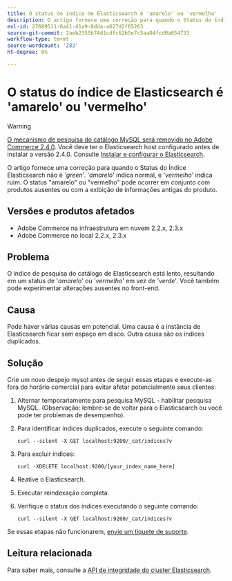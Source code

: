```yaml
---
title: O status do índice de Elasticsearch é 'amarelo' ou 'vermelho'
description: O artigo fornece uma correção para quando o Status do índice de Elasticsearch não é '*verde*'. '*amarelo*' indica normal e '*vermelho*' indica ruim. O status "amarelo" ou "vermelho" pode ocorrer em conjunto com produtos ausentes ou com a exibição de informações antigas do produto.
exl-id: 27689511-6a41-41a9-8dda-a627d2f65263
source-git-commit: 2aeb2355b74d1cdfc62b5e7c5aa04fcd0a654733
workflow-type: tm+mt
source-wordcount: '283'
ht-degree: 0%

---
```


# O status do índice de Elasticsearch é &#39;amarelo&#39; ou &#39;vermelho&#39;

>[!WARNING]
>
> [O mecanismo de pesquisa do catálogo MySQL será removido no Adobe Commerce 2.4.0](/help/announcements/adobe-commerce-announcements/mysql-catalog-search-engine-will-be-removed-in-magento-2-4-0.md). Você deve ter o Elasticsearch host configurado antes de instalar a versão 2.4.0. Consulte [Instalar e configurar o Elasticsearch](https://experienceleague.adobe.com/pt-br/docs/commerce-operations/configuration-guide/search/overview-search).

O artigo fornece uma correção para quando o Status do Índice Elasticsearch não é &#39;*green*&#39;. &#39;*amarelo*&#39; indica normal, e &#39;*vermelho*&#39; indica ruim. O status &quot;amarelo&quot; ou &quot;vermelho&quot; pode ocorrer em conjunto com produtos ausentes ou com a exibição de informações antigas do produto.

## Versões e produtos afetados

* Adobe Commerce na infraestrutura em nuvem 2.2.x, 2.3.x
* Adobe Commerce no local 2.2.x, 2.3.x

## Problema

O índice de pesquisa do catálogo de Elasticsearch está lento, resultando em um status de &#39;*amarelo*&#39; ou &#39;*vermelho*&#39; em vez de &#39;*verde*&#39;. Você também pode experimentar alterações ausentes no front-end.

## Causa

Pode haver várias causas em potencial. Uma causa é a instância de Elasticsearch ficar sem espaço em disco. Outra causa são os índices duplicados.

## Solução

Crie um novo despejo mysql antes de seguir essas etapas e execute-as fora do horário comercial para evitar afetar potencialmente seus clientes:

1. Alternar temporariamente para pesquisa MySQL - habilitar pesquisa MySQL. (Observação: lembre-se de voltar para o Elasticsearch ou você pode ter problemas de desempenho).
1. Para identificar índices duplicados, execute o seguinte comando:

   ```
   curl --silent -X GET localhost:9200/_cat/indices?v
   ```

1. Para excluir índices:

   ```
   curl -XDELETE localhost:9200/[your_index_name_here]
   ```

1. Reative o Elasticsearch.
1. Executar reindexação completa.
1. Verifique o status dos índices executando o seguinte comando:

   ```
   curl --silent -X GET localhost:9200/_cat/indices?v
   ```

Se essas etapas não funcionarem, [envie um tíquete de suporte](/help/help-center-guide/help-center/magento-help-center-user-guide.md#submit-ticket).

## Leitura relacionada

Para saber mais, consulte a [API de integridade do cluster Elasticsearch](https://www.elastic.co/guide/en/elasticsearch/reference/current/cluster-health.html).
